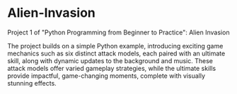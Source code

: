 # Alien-Invasion
Project 1 of "Python Programming from Beginner to Practice": Alien Invasion

The project builds on a simple Python example, introducing exciting game mechanics such as six distinct attack models, each paired with an ultimate skill, along with dynamic updates to the background and music. These attack models offer varied gameplay strategies, while the ultimate skills provide impactful, game-changing moments, complete with visually stunning effects.

